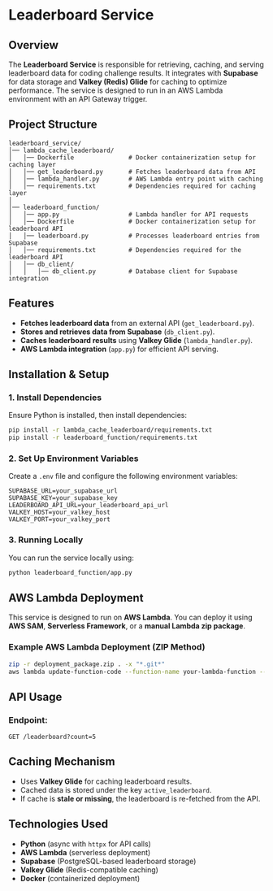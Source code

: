 # Leaderboard Service

## Overview
The **Leaderboard Service** is responsible for retrieving, caching, and serving leaderboard data for coding challenge results. It integrates with **Supabase** for data storage and **Valkey (Redis) Glide** for caching to optimize performance. The service is designed to run in an AWS Lambda environment with an API Gateway trigger.

## Project Structure
```
leaderboard_service/
│── lambda_cache_leaderboard/
│   │── Dockerfile               # Docker containerization setup for caching layer
│   │── get_leaderboard.py       # Fetches leaderboard data from API
│   │── lambda_handler.py        # AWS Lambda entry point with caching
│   │── requirements.txt         # Dependencies required for caching layer
│
│── leaderboard_function/
│   │── app.py                   # Lambda handler for API requests
│   │── Dockerfile               # Docker containerization setup for leaderboard API
│   │── leaderboard.py           # Processes leaderboard entries from Supabase
│   │── requirements.txt         # Dependencies required for the leaderboard API
│   │── db_client/
│   │   │── db_client.py         # Database client for Supabase integration
```

## Features
- **Fetches leaderboard data** from an external API (`get_leaderboard.py`).
- **Stores and retrieves data from Supabase** (`db_client.py`).
- **Caches leaderboard results** using **Valkey Glide** (`lambda_handler.py`).
- **AWS Lambda integration** (`app.py`) for efficient API serving.

## Installation & Setup
### 1. Install Dependencies
Ensure Python is installed, then install dependencies:
```sh
pip install -r lambda_cache_leaderboard/requirements.txt
pip install -r leaderboard_function/requirements.txt
```

### 2. Set Up Environment Variables
Create a `.env` file and configure the following environment variables:
```
SUPABASE_URL=your_supabase_url
SUPABASE_KEY=your_supabase_key
LEADERBOARD_API_URL=your_leaderboard_api_url
VALKEY_HOST=your_valkey_host
VALKEY_PORT=your_valkey_port
```

### 3. Running Locally
You can run the service locally using:
```sh
python leaderboard_function/app.py
```

## AWS Lambda Deployment
This service is designed to run on **AWS Lambda**. You can deploy it using **AWS SAM**, **Serverless Framework**, or a **manual Lambda zip package**.

### Example AWS Lambda Deployment (ZIP Method)
```sh
zip -r deployment_package.zip . -x "*.git*"
aws lambda update-function-code --function-name your-lambda-function --zip-file fileb://deployment_package.zip
```

## API Usage
### Endpoint:
```
GET /leaderboard?count=5
```

## Caching Mechanism
- Uses **Valkey Glide** for caching leaderboard results.
- Cached data is stored under the key `active_leaderboard`.
- If cache is **stale or missing**, the leaderboard is re-fetched from the API.

## Technologies Used
- **Python** (async with `httpx` for API calls)
- **AWS Lambda** (serverless deployment)
- **Supabase** (PostgreSQL-based leaderboard storage)
- **Valkey Glide** (Redis-compatible caching)
- **Docker** (containerized deployment)

